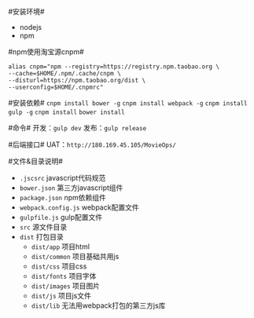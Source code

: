 #安装环境#
- nodejs
- npm

#npm使用淘宝源cnpm#
```
alias cnpm="npm --registry=https://registry.npm.taobao.org \
--cache=$HOME/.npm/.cache/cnpm \
--disturl=https://npm.taobao.org/dist \
--userconfig=$HOME/.cnpmrc"
```

#安装依赖#
`cnpm install bower -g`
`cnpm install webpack -g`
`cnpm install gulp -g`
`cnpm install`
`bower install`

#命令#
开发：`gulp dev`
发布：`gulp release`

#后端接口#
UAT：`http://180.169.45.105/MovieOps/`

#文件&目录说明#
- `.jscsrc` javascript代码规范
- `bower.json` 第三方javascript组件
- `package.json` npm依赖组件
- `webpack.config.js` webpack配置文件
- `gulpfile.js` gulp配置文件
- `src` 源文件目录
- `dist` 打包目录
    - `dist/app` 项目html
    - `dist/common` 项目基础共用js
    - `dist/css` 项目css
    - `dist/fonts` 项目字体
    - `dist/images` 项目图片
    - `dist/js` 项目js文件
    - `dist/lib` 无法用webpack打包的第三方js库